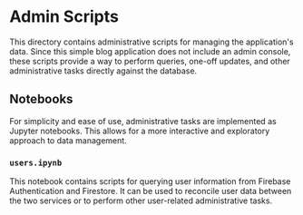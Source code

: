 # Admin Scripts

This directory contains administrative scripts for managing the application's data. Since this simple blog application does not include an admin console, these scripts provide a way to perform queries, one-off updates, and other administrative tasks directly against the database.

## Notebooks

For simplicity and ease of use, administrative tasks are implemented as Jupyter notebooks. This allows for a more interactive and exploratory approach to data management.

### `users.ipynb`

This notebook contains scripts for querying user information from Firebase Authentication and Firestore. It can be used to reconcile user data between the two services or to perform other user-related administrative tasks.